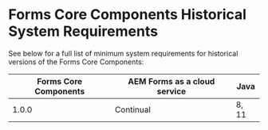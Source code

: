 # Forms Core Components Historical System Requirements

See below for a full list of minimum system requirements for historical versions of the Forms Core Components:

| Forms Core Components  | AEM Forms as a cloud service | Java   |
| -------------------    | ---------------------------- | -----  |
| 1.0.0                  | Continual                    | 8, 11  |  

